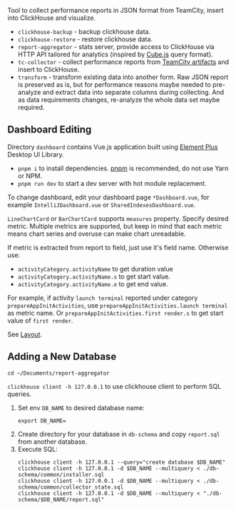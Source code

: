 Tool to collect performance reports in JSON format from TeamCity, insert into ClickHouse and visualize.

 * `clickhouse-backup` - backup clickhouse data.
 * `clickhouse-restore` - restore clickhouse data.
 * `report-aggregator` - stats server, provide access to ClickHouse via HTTP API tailored for analytics (inspired by [Cube.js](https://cube.dev/docs/query-format) query format).
 * `tc-collector` - collect performance reports from [TeamCity artifacts](https://www.jetbrains.com/help/teamcity/build-artifact.html) and insert to ClickHouse.
 * `transform` - transform existing data into another form. Raw JSON report is preserved as is, but for performance reasons maybe needed to pre-analyze and extract data into separate columns during collecting. And as data requirements changes, re-analyze the whole data set maybe required.

## Dashboard Editing

Directory `dashboard` contains Vue.js application built using [Element Plus](http://element-plus.org/) Desktop UI Library.

 * `pnpm i` to install dependencies. [pnpm](https://pnpm.js.org/en/installation/) is recommended, do not use Yarn or NPM.
 * `pnpm run dev` to start a dev server with hot module replacement.

To change dashboard, edit your dashboard page `*Dashboard.vue`, for example `IntelliJDashboard.vue` or `SharedIndexesDashboard.vue`.

`LineChartCard` or `BarChartCard` supports `measures` property. 
Specify desired metric. Multiple metrics are supported, but keep in mind that each metric means chart series and overuse can make chart unreadable. 

If metric is extracted from report to field, just use it's field name.
Otherwise use:
 * `activityCategory.activityName` to get duration value
 * `activityCategory.activityName.s` to get start value.
 * `activityCategory.activityName.e` to get end value.

For example, if activity `launch terminal` reported under category `prepareAppInitActivities`, use `prepareAppInitActivities.launch terminal` as metric name. Or `prepareAppInitActivities.first render.s` to get start value of `first render`.

See [Layout](https://element-plus.org/#/en-US/component/layout).

## Adding a New Database

`cd ~/Documents/report-aggregator`

`clickhouse client -h 127.0.0.1` to use clickhouse client to perform SQL queries.

1. Set env `DB_NAME` to desired database name:
    ```shell
    export DB_NAME=
    ```
2. Create directory for your database in `db-schema` and copy `report.sql` from another database.
3. Execute SQL:
    ```shell
    clickhouse client -h 127.0.0.1 --query="create database $DB_NAME"
    clickhouse client -h 127.0.0.1 -d $DB_NAME --multiquery < ./db-schema/common/installer.sql
    clickhouse client -h 127.0.0.1 -d $DB_NAME --multiquery < ./db-schema/common/collector_state.sql
    clickhouse client -h 127.0.0.1 -d $DB_NAME --multiquery < "./db-schema/$DB_NAME/report.sql"
    ```
